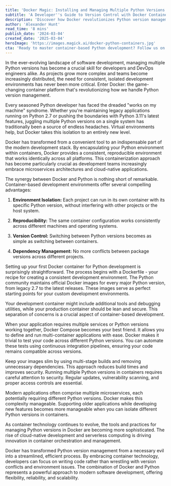 ```yaml
---
title: 'Docker Magic: Installing and Managing Multiple Python Versions'
subtitle: 'A Developer''s Guide to Version Control with Docker Containers'
description: 'Discover how Docker revolutionizes Python version management, offering developers a powerful solution for handling multiple Python environments. Learn essential techniques for container-based development, best practices for environment isolation, and strategies for efficient version control using Docker.'
author: 'Alexander Hunt'
read_time: '8 mins'
publish_date: '2024-03-04'
created_date: '2025-03-04'
heroImage: 'https://images.magick.ai/docker-python-containers.jpg'
cta: 'Ready to master container-based Python development? Follow us on LinkedIn for more expert insights on DevOps, containerization, and modern development practices.'
---
```


In the ever-evolving landscape of software development, managing multiple Python versions has become a crucial skill for developers and DevOps engineers alike. As projects grow more complex and teams become increasingly distributed, the need for consistent, isolated development environments has never been more critical. Enter Docker: the game-changing container platform that's revolutionizing how we handle Python version management.

Every seasoned Python developer has faced the dreaded "works on my machine" syndrome. Whether you're maintaining legacy applications running on Python 2.7 or pushing the boundaries with Python 3.11's latest features, juggling multiple Python versions on a single system has traditionally been a source of endless headaches. Virtual environments help, but Docker takes this isolation to an entirely new level.

Docker has transformed from a convenient tool to an indispensable part of the modern development stack. By encapsulating your Python environment within containers, Docker provides a consistent, reproducible environment that works identically across all platforms. This containerization approach has become particularly crucial as development teams increasingly embrace microservices architectures and cloud-native applications.

The synergy between Docker and Python is nothing short of remarkable. Container-based development environments offer several compelling advantages:

1. **Environment Isolation:** Each project can run in its own container with its specific Python version, without interfering with other projects or the host system.

2. **Reproducibility:** The same container configuration works consistently across different machines and operating systems.

3. **Version Control:** Switching between Python versions becomes as simple as switching between containers.

4. **Dependency Management:** No more conflicts between package versions across different projects.

Setting up your first Docker container for Python development is surprisingly straightforward. The process begins with a Dockerfile - your recipe for creating a consistent development environment. The Python community maintains official Docker images for every major Python version, from legacy 2.7 to the latest releases. These images serve as perfect starting points for your custom development environments.

Your development container might include additional tools and debugging utilities, while your production container should be lean and secure. This separation of concerns is a crucial aspect of container-based development.

When your application requires multiple services or Python versions working together, Docker Compose becomes your best friend. It allows you to define and run multi-container applications with ease. Docker makes it trivial to test your code across different Python versions. You can automate these tests using continuous integration pipelines, ensuring your code remains compatible across versions.

Keep your images slim by using multi-stage builds and removing unnecessary dependencies. This approach reduces build times and improves security. Running multiple Python versions in containers requires careful attention to security. Regular updates, vulnerability scanning, and proper access controls are essential.

Modern applications often comprise multiple microservices, each potentially requiring different Python versions. Docker makes this complexity manageable. Supporting older applications while developing new features becomes more manageable when you can isolate different Python versions in containers.

As container technology continues to evolve, the tools and practices for managing Python versions in Docker are becoming more sophisticated. The rise of cloud-native development and serverless computing is driving innovation in container orchestration and management.

Docker has transformed Python version management from a necessary evil into a streamlined, efficient process. By embracing container technology, developers can focus on writing code rather than wrestling with version conflicts and environment issues. The combination of Docker and Python represents a powerful approach to modern software development, offering flexibility, reliability, and scalability.